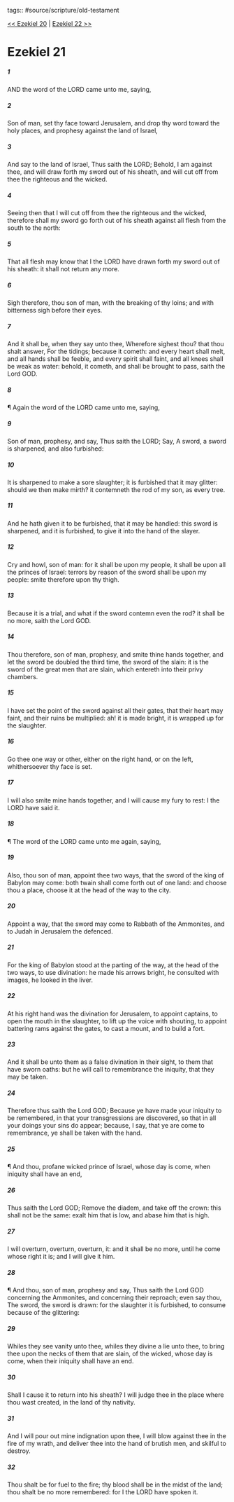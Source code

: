 tags:: #source/scripture/old-testament

[<< Ezekiel 20](old-testament/26_Ezekiel/Ezekiel_20.md) | [Ezekiel 22 >>](old-testament/26_Ezekiel/Ezekiel_22.md)

# Ezekiel 21

##### 1

AND the word of the LORD came unto me, saying,

##### 2

Son of man, set thy face toward Jerusalem, and drop thy word toward the holy places, and prophesy against the land of Israel,

##### 3

And say to the land of Israel, Thus saith the LORD; Behold, I am against thee, and will draw forth my sword out of his sheath, and will cut off from thee the righteous and the wicked.

##### 4

Seeing then that I will cut off from thee the righteous and the wicked, therefore shall my sword go forth out of his sheath against all flesh from the south to the north:

##### 5

That all flesh may know that I the LORD have drawn forth my sword out of his sheath: it shall not return any more.

##### 6

Sigh therefore, thou son of man, with the breaking of thy loins; and with bitterness sigh before their eyes.

##### 7

And it shall be, when they say unto thee, Wherefore sighest thou? that thou shalt answer, For the tidings; because it cometh: and every heart shall melt, and all hands shall be feeble, and every spirit shall faint, and all knees shall be weak as water: behold, it cometh, and shall be brought to pass, saith the Lord GOD.

##### 8

¶ Again the word of the LORD came unto me, saying,

##### 9

Son of man, prophesy, and say, Thus saith the LORD; Say, A sword, a sword is sharpened, and also furbished:

##### 10

It is sharpened to make a sore slaughter; it is furbished that it may glitter: should we then make mirth? it contemneth the rod of my son, as every tree.

##### 11

And he hath given it to be furbished, that it may be handled: this sword is sharpened, and it is furbished, to give it into the hand of the slayer.

##### 12

Cry and howl, son of man: for it shall be upon my people, it shall be upon all the princes of Israel: terrors by reason of the sword shall be upon my people: smite therefore upon thy thigh.

##### 13

Because it is a trial, and what if the sword contemn even the rod? it shall be no more, saith the Lord GOD.

##### 14

Thou therefore, son of man, prophesy, and smite thine hands together, and let the sword be doubled the third time, the sword of the slain: it is the sword of the great men that are slain, which entereth into their privy chambers.

##### 15

I have set the point of the sword against all their gates, that their heart may faint, and their ruins be multiplied: ah! it is made bright, it is wrapped up for the slaughter.

##### 16

Go thee one way or other, either on the right hand, or on the left, whithersoever thy face is set.

##### 17

I will also smite mine hands together, and I will cause my fury to rest: I the LORD have said it.

##### 18

¶ The word of the LORD came unto me again, saying,

##### 19

Also, thou son of man, appoint thee two ways, that the sword of the king of Babylon may come: both twain shall come forth out of one land: and choose thou a place, choose it at the head of the way to the city.

##### 20

Appoint a way, that the sword may come to Rabbath of the Ammonites, and to Judah in Jerusalem the defenced.

##### 21

For the king of Babylon stood at the parting of the way, at the head of the two ways, to use divination: he made his arrows bright, he consulted with images, he looked in the liver.

##### 22

At his right hand was the divination for Jerusalem, to appoint captains, to open the mouth in the slaughter, to lift up the voice with shouting, to appoint battering rams against the gates, to cast a mount, and to build a fort.

##### 23

And it shall be unto them as a false divination in their sight, to them that have sworn oaths: but he will call to remembrance the iniquity, that they may be taken.

##### 24

Therefore thus saith the Lord GOD; Because ye have made your iniquity to be remembered, in that your transgressions are discovered, so that in all your doings your sins do appear; because, I say, that ye are come to remembrance, ye shall be taken with the hand.

##### 25

¶ And thou, profane wicked prince of Israel, whose day is come, when iniquity shall have an end,

##### 26

Thus saith the Lord GOD; Remove the diadem, and take off the crown: this shall not be the same: exalt him that is low, and abase him that is high.

##### 27

I will overturn, overturn, overturn, it: and it shall be no more, until he come whose right it is; and I will give it him.

##### 28

¶ And thou, son of man, prophesy and say, Thus saith the Lord GOD concerning the Ammonites, and concerning their reproach; even say thou, The sword, the sword is drawn: for the slaughter it is furbished, to consume because of the glittering:

##### 29

Whiles they see vanity unto thee, whiles they divine a lie unto thee, to bring thee upon the necks of them that are slain, of the wicked, whose day is come, when their iniquity shall have an end.

##### 30

Shall I cause it to return into his sheath? I will judge thee in the place where thou wast created, in the land of thy nativity.

##### 31

And I will pour out mine indignation upon thee, I will blow against thee in the fire of my wrath, and deliver thee into the hand of brutish men, and skilful to destroy.

##### 32

Thou shalt be for fuel to the fire; thy blood shall be in the midst of the land; thou shalt be no more remembered: for I the LORD have spoken it.
